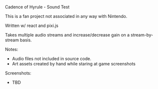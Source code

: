 Cadence of Hyrule - Sound Test

This is a fan project not associated in any way with Nintendo.

Written w/ react and pixi.js

Takes multiple audio streams and increase/decrease gain on a stream-by-stream basis.

Notes: 
 - Audio files not included in source code.
 - Art assets created by hand while staring at game screenshots


 Screenshots:
  - TBD